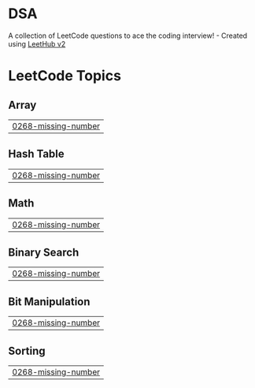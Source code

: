 # DSA
A collection of LeetCode questions to ace the coding interview! - Created using [LeetHub v2](https://github.com/arunbhardwaj/LeetHub-2.0)

<!---LeetCode Topics Start-->
# LeetCode Topics
## Array
|  |
| ------- |
| [0268-missing-number](https://github.com/SUMIT7288/DSA/tree/master/0268-missing-number) |
## Hash Table
|  |
| ------- |
| [0268-missing-number](https://github.com/SUMIT7288/DSA/tree/master/0268-missing-number) |
## Math
|  |
| ------- |
| [0268-missing-number](https://github.com/SUMIT7288/DSA/tree/master/0268-missing-number) |
## Binary Search
|  |
| ------- |
| [0268-missing-number](https://github.com/SUMIT7288/DSA/tree/master/0268-missing-number) |
## Bit Manipulation
|  |
| ------- |
| [0268-missing-number](https://github.com/SUMIT7288/DSA/tree/master/0268-missing-number) |
## Sorting
|  |
| ------- |
| [0268-missing-number](https://github.com/SUMIT7288/DSA/tree/master/0268-missing-number) |
<!---LeetCode Topics End-->